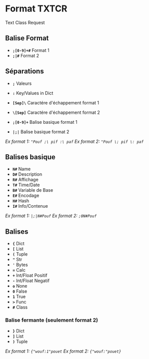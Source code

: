 # Format TXTCR
Text Class Request  

## Balise Format

- **`;[0-9]+#`** Format 1
- **`;|#`** Format 2  

## Séparations

- **`;`** Valeurs
- **`:`** Key/Values in Dict  

- **`[Sep]\`** Caractére d'échappement format 1
- **`\[Sep]`** Caractére d'échappement format 2  

- **`;[0-9]+`** Balise basique format 1
- **`|;|`** Balise basique format 2  
  
_Ex format 1: `"Pouf ;\ pif :\ paf`_
_Ex format 2: `"Pouf \; pif \: paf`_  

## Balises basique

- **`N#`** Name
- **`D#`** Description
- **`R#`** Affichage
- **`T#`** Time/Date
- **`B#`** Variable de Base
- **`E#`** Encodage
- **`H#`** Hash
- **`I#`** Info/Contenue  

_Ex format 1: `|;|N#Pouf`_
_Ex format 2: `;0N#Pouf`_  

## Balises

- **`{`** Dict
- **`[`** List
- **`(`** Tuple
- **`"`** Str
- **`'`** Bytes
- **`=`** Calc
- **`+`** Int/Float Positif
- **`-`** Int/Float Negatif
- **`o`** None
- **`0`** False
- **`1`** True
- **`>`** Func
- **`#`** Class  

### Balise fermante (seulement format 2)

- **`}`** Dict
- **`]`** List
- **`)`** Tuple  

_Ex format 1: `{"wouf:1"pouet`_
_Ex format 2: `{"wouf:"pouet}`_
